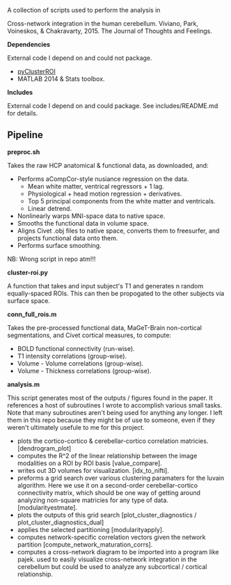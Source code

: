 A collection of scripts used to perform the analysis in

Cross-network integration in the human cerebellum. Viviano, Park, Voineskos, & Chakravarty, 2015. The Journal of Thoughts and Feelings.

**Dependencies**

External code I depend on and could not package.

+ [pyClusterROI](https://github.com/ccraddock/cluster_roi)
+ MATLAB 2014 & Stats toolbox.


**Includes**

External code I depend on and could package. See includes/README.md for details.

Pipeline
--------

**preproc.sh**

Takes the raw HCP anatomical & functional data, as downloaded, and:

+ Performs aCompCor-style nusiance regression on the data.
    + Mean white matter, ventrical regressors + 1 lag.
    + Physiological + head motion regression + derivatives.
    + Top 5 principal components from the white matter and ventricals.
    + Linear detrend.
+ Nonlinearly warps MNI-space data to native space.
+ Smooths the functional data in volume space.
+ Aligns Civet .obj files to native space, converts them to freesurfer, and projects functional data onto them.
+ Performs surface smoothing.

NB: Wrong script in repo atm!!!

**cluster-roi.py**

A function that takes and input subject's T1 and generates n random equally-spaced ROIs. This can then be propogated to the other subjects via surface space.

**conn_full_rois.m**

Takes the pre-processed functional data, MaGeT-Brain non-cortical segmentations, and Civet cortical measures, to compute:

+ BOLD functional connectivity (run-wise).
+ T1 intensity correlations (group-wise).
+ Volume - Volume correlations (group-wise).
+ Volume - Thickness correlations (group-wise).

**analysis.m**

This script generates most of the outputs / figures found in the paper. It references a host of subroutines I wrote to accomplish various small tasks. Note that many subroutines aren't being used for anything any longer. I left them in this repo because they might be of use to someone, even if they weren't ultimately usefule to me for this project.

+ plots the cortico-cortico & cerebellar-cortico correlation matricies. [dendrogram_plot]
+ computes the R^2 of the linear relationship between the image modalities on a ROI by ROI basis [value_compare].
+ writes out 3D volumes for visualization. [idx_to_nifti].
+ preforms a grid search over various clustering paramaters for the luvain algorithm. Here we use it on a second-order cerebellar-cortico connectivity matrix, which should be one way of getting around analyzing non-square matricies for any type of data. [modularityestmate].
+ plots the outputs of this grid search [plot_cluster_diagnostics / plot_cluster_diagnostics_dual]
+ applies the selected partitioning [modularityapply].
+ computes network-specific correlation vectors given the network partition [compute_network_maturation_corrs].
+ computes a cross-network diagram to be imported into a program like pajek. used to easily visualize cross-network integration in the cerebellum but could be used to analyze any subcortical / cortical relationship.

